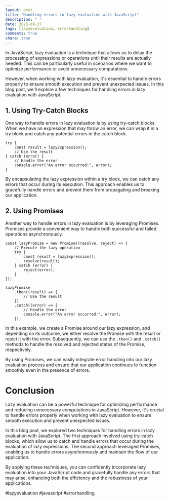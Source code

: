 ```yaml
---
layout: post
title: "Handling errors in lazy evaluation with JavaScript"
description: " "
date: 2023-09-27
tags: [lazyevaluation, errorhandling]
comments: true
share: true
---
```


In JavaScript, lazy evaluation is a technique that allows us to delay the processing of expressions or operations until their results are actually needed. This can be particularly useful in scenarios where we want to optimize performance or avoid unnecessary computations.

However, when working with lazy evaluation, it's essential to handle errors properly to ensure smooth execution and prevent unexpected issues. In this blog post, we'll explore a few techniques for handling errors in lazy evaluation with JavaScript.

## 1. Using Try-Catch Blocks

One way to handle errors in lazy evaluation is by using try-catch blocks. When we have an expression that may throw an error, we can wrap it in a try block and catch any potential errors in the catch block.

```
try {
    const result = lazyExpression();
    // Use the result
} catch (error) {
    // Handle the error
    console.error("An error occurred:", error);
}
```

By encapsulating the lazy expression within a try block, we can catch any errors that occur during its execution. This approach enables us to gracefully handle errors and prevent them from propagating and breaking our application.

## 2. Using Promises

Another way to handle errors in lazy evaluation is by leveraging Promises. Promises provide a convenient way to handle both successful and failed operations asynchronously.

```
const lazyPromise = new Promise((resolve, reject) => {
    // Execute the lazy operation
    try {
        const result = lazyExpression();
        resolve(result);
    } catch (error) {
        reject(error);
    }
});

lazyPromise
    .then((result) => {
        // Use the result
    })
    .catch((error) => {
        // Handle the error
        console.error("An error occurred:", error);
    });
```

In this example, we create a Promise around our lazy expression, and depending on its outcome, we either resolve the Promise with the result or reject it with the error. Subsequently, we can use the `.then()` and `.catch()` methods to handle the resolved and rejected states of the Promise, respectively.

By using Promises, we can easily integrate error handling into our lazy evaluation process and ensure that our application continues to function smoothly even in the presence of errors.

# Conclusion

Lazy evaluation can be a powerful technique for optimizing performance and reducing unnecessary computations in JavaScript. However, it's crucial to handle errors properly when working with lazy evaluation to ensure smooth execution and prevent unexpected issues.

In this blog post, we explored two techniques for handling errors in lazy evaluation with JavaScript. The first approach involved using try-catch blocks, which allow us to catch and handle errors that occur during the evaluation of lazy expressions. The second approach leveraged Promises, enabling us to handle errors asynchronously and maintain the flow of our application.

By applying these techniques, you can confidently incorporate lazy evaluation into your JavaScript code and gracefully handle any errors that may arise, enhancing both the efficiency and the robustness of your applications.

#lazyevaluation #javascript #errorhandling